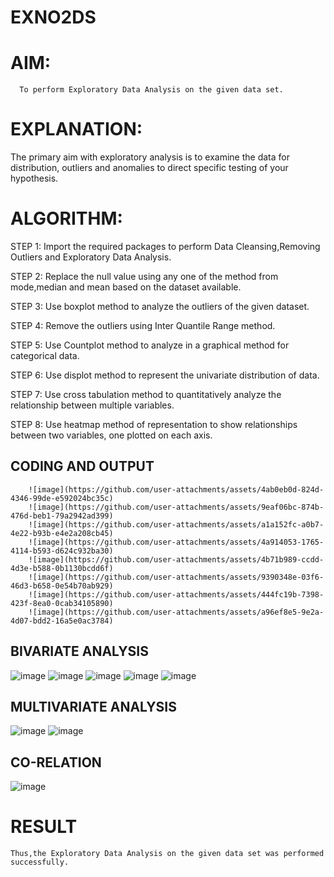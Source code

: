 # EXNO2DS
# AIM:
      To perform Exploratory Data Analysis on the given data set.
      
# EXPLANATION:
  The primary aim with exploratory analysis is to examine the data for distribution, outliers and anomalies to direct specific testing of your hypothesis.
  
# ALGORITHM:
STEP 1: Import the required packages to perform Data Cleansing,Removing Outliers and Exploratory Data Analysis.

STEP 2: Replace the null value using any one of the method from mode,median and mean based on the dataset available.

STEP 3: Use boxplot method to analyze the outliers of the given dataset.

STEP 4: Remove the outliers using Inter Quantile Range method.

STEP 5: Use Countplot method to analyze in a graphical method for categorical data.

STEP 6: Use displot method to represent the univariate distribution of data.

STEP 7: Use cross tabulation method to quantitatively analyze the relationship between multiple variables.

STEP 8: Use heatmap method of representation to show relationships between two variables, one plotted on each axis.

## CODING AND OUTPUT
        ![image](https://github.com/user-attachments/assets/4ab0eb0d-824d-4346-99de-e592024bc35c)
        ![image](https://github.com/user-attachments/assets/9eaf06bc-874b-476d-beb1-79a2942ad399)
        ![image](https://github.com/user-attachments/assets/a1a152fc-a0b7-4e22-b93b-e4e2a208cb45)
        ![image](https://github.com/user-attachments/assets/4a914053-1765-4114-b593-d624c932ba30)
        ![image](https://github.com/user-attachments/assets/4b71b989-ccdd-4d3e-b588-0b1130bcdd6f)
        ![image](https://github.com/user-attachments/assets/9390348e-03f6-46d3-b658-0e54b70ab929)
        ![image](https://github.com/user-attachments/assets/444fc19b-7398-423f-8ea0-0cab34105890)
        ![image](https://github.com/user-attachments/assets/a96ef8e5-9e2a-4d07-bdd2-16a5e0ac3784)

## BIVARIATE ANALYSIS

![image](https://github.com/user-attachments/assets/c75f21a5-ae84-4ab2-a8ae-099e1069b1fd)
![image](https://github.com/user-attachments/assets/ec1a28b5-465c-407e-80f4-c39460308ba3)
![image](https://github.com/user-attachments/assets/8ef4febd-45a0-48bf-8bcc-fc6ff2f4bdb8)
![image](https://github.com/user-attachments/assets/b64e8b7b-f263-4c07-bbd9-5fb7ec67c5ee)
![image](https://github.com/user-attachments/assets/be4ca666-9318-45b2-b434-b8cfff63b441)

## MULTIVARIATE ANALYSIS
![image](https://github.com/user-attachments/assets/f9882954-8a65-4d54-a02f-128c0ddd8334)
![image](https://github.com/user-attachments/assets/d96a6039-738e-471b-b1cc-583c1d710f4a)

## CO-RELATION
![image](https://github.com/user-attachments/assets/f1fdc7fe-80dd-48f8-9214-006e62d101b6)

# RESULT
    Thus,the Exploratory Data Analysis on the given data set was performed successfully.
